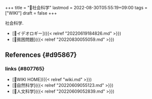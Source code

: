 +++
title = "📝社会科学"
lastmod = 2022-08-30T05:55:19+09:00
tags = ["WIKI"]
draft = false
+++

社会科学.

-   [🔖イデオロギー]({{< relref "20220619184826.md" >}})
-   [📝貧困問題]({{< relref "20220830055059.md" >}})


## References {#d95867}


### links {#807765}

-   [📝WIKI HOME]({{< relref "wiki.md" >}})
-   [📝自然科学]({{< relref "20220609055123.md" >}})
-   [📝人文科学]({{< relref "20220609052839.md" >}})
